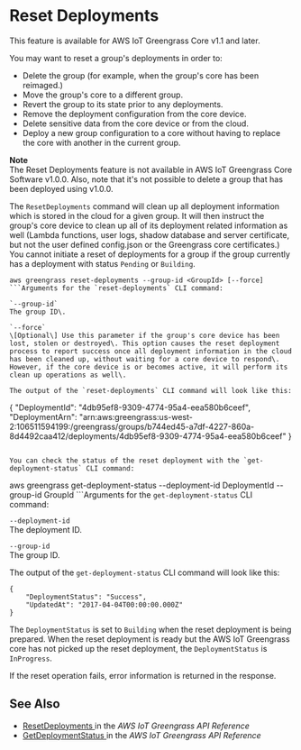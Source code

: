# Reset Deployments<a name="reset-deployments-scenario"></a>

This feature is available for AWS IoT Greengrass Core v1\.1 and later\.

You may want to reset a group's deployments in order to:
+ Delete the group \(for example, when the group's core has been reimaged\.\)
+ Move the group's core to a different group\.
+ Revert the group to its state prior to any deployments\.
+ Remove the deployment configuration from the core device\.
+ Delete sensitive data from the core device or from the cloud\.
+ Deploy a new group configuration to a core without having to replace the core with another in the current group\.

**Note**  
The Reset Deployments feature is not available in AWS IoT Greengrass Core Software v1\.0\.0\. Also, note that it's not possible to delete a group that has been deployed using v1\.0\.0\.

The `ResetDeployments` command will clean up all deployment information which is stored in the cloud for a given group\. It will then instruct the group's core device to clean up all of its deployment related information as well \(Lambda functions, user logs, shadow database and server certificate, but not the user defined config\.json or the Greengrass core certificates\.\) You cannot initiate a reset of deployments for a group if the group currently has a deployment with status `Pending` or `Building`\.

```
aws greengrass reset-deployments --group-id <GroupId> [--force]
```Arguments for the `reset-deployments` CLI command:

`--group-id`  
The group ID\.

`--force`  
\[Optional\] Use this parameter if the group's core device has been lost, stolen or destroyed\. This option causes the reset deployment process to report success once all deployment information in the cloud has been cleaned up, without waiting for a core device to respond\. However, if the core device is or becomes active, it will perform its clean up operations as well\.

The output of the `reset-deployments` CLI command will look like this:

```
{
    "DeploymentId": "4db95ef8-9309-4774-95a4-eea580b6ceef",
    "DeploymentArn": "arn:aws:greengrass:us-west-2:106511594199:/greengrass/groups/b744ed45-a7df-4227-860a-8d4492caa412/deployments/4db95ef8-9309-4774-95a4-eea580b6ceef"
}
```

You can check the status of the reset deployment with the `get-deployment-status` CLI command:

```
aws greengrass get-deployment-status --deployment-id DeploymentId --group-id GroupId
```Arguments for the `get-deployment-status` CLI command:

`--deployment-id`  
The deployment ID\.

`--group-id`  
The group ID\.

The output of the `get-deployment-status` CLI command will look like this:

```
{
    "DeploymentStatus": "Success",
    "UpdatedAt": "2017-04-04T00:00:00.000Z"
}
```

The `DeploymentStatus` is set to `Building` when the reset deployment is being prepared\. When the reset deployment is ready but the AWS IoT Greengrass core has not picked up the reset deployment, the `DeploymentStatus` is `InProgress`\.

If the reset operation fails, error information is returned in the response\.

## See Also<a name="reset-deployments-see-also"></a>
+ [ResetDeployments ](https://docs.aws.amazon.com/greengrass/latest/apireference/resetdeployments-post.html) in the *AWS IoT Greengrass API Reference*
+ [GetDeploymentStatus ](https://docs.aws.amazon.com/greengrass/latest/apireference/getdeploymentstatus-get.html) in the *AWS IoT Greengrass API Reference*